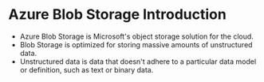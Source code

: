 # Azure Blob Storage Introduction
- Azure Blob Storage is Microsoft's object storage solution for the cloud.
- Blob Storage is optimized for storing massive amounts of unstructured data.
- Unstructured data is data that doesn't adhere to a particular data model or definition, such as text or binary data.